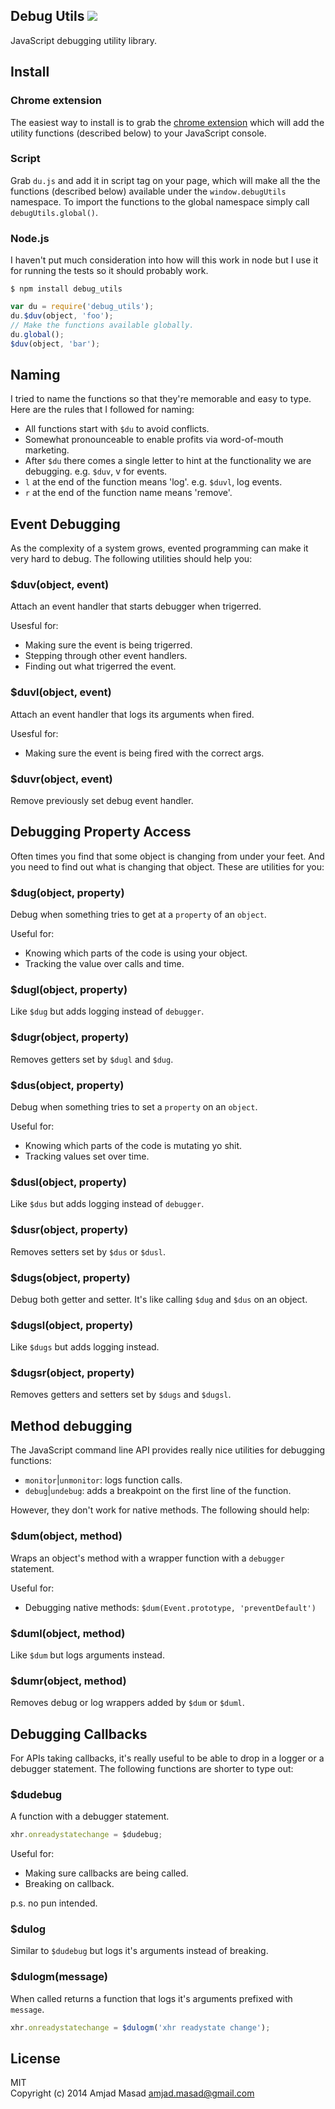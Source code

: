 Debug Utils ![](http://i.imgur.com/C4GDJ9O.png)
-----------

JavaScript debugging utility library.

## Install

### Chrome extension

The easiest way to install is to grab the [chrome extension](https://chrome.google.com/webstore/detail/djailkkojeahmihdpcelmmobkpepmkcl) which will add the
utility functions (described below) to your JavaScript console.

### Script

Grab `du.js` and add it in script tag on your page, which will make all the
the functions (described below) available under the `window.debugUtils`
namespace. To import the functions to the global namespace simply call
`debugUtils.global()`.

### Node.js

I haven't put much consideration into how will this work in node but I use it
for running the tests so it should probably work.

```
$ npm install debug_utils
```

```js
var du = require('debug_utils');
du.$duv(object, 'foo');
// Make the functions available globally.
du.global();
$duv(object, 'bar');
```

## Naming

I tried to name the functions so that they're memorable and easy to type. Here
are the rules that I followed for naming:

* All functions start with `$du` to avoid conflicts.
* Somewhat pronounceable to enable profits via word-of-mouth marketing.
* After `$du` there comes a single letter to hint at the functionality we are
debugging. e.g. `$duv`, v for events.
* `l` at the end of the function means 'log'. e.g. `$duvl`, log events.
* `r` at the end of the function name means 'remove'.


## Event Debugging

As the complexity of a system grows, evented programming can make it very hard
to debug. The following utilities should help you:

### $duv(object, event)

Attach an event handler that starts debugger when trigerred.

Usesful for:

* Making sure the event is being trigerred.
* Stepping through other event handlers.
* Finding out what trigerred the event.

### $duvl(object, event)

Attach an event handler that logs its arguments when fired.

Usesful for:

* Making sure the event is being fired with the correct args.

### $duvr(object, event)

Remove previously set debug event handler.

## Debugging Property Access

Often times you find that some object is changing from under your feet. And you
need to find out what is changing that object. These are utilities for you:

### $dug(object, property)

Debug when something tries to get at a `property` of an `object`.

Useful for:

* Knowing which parts of the code is using your object.
* Tracking the value over calls and time.

### $dugl(object, property)

Like `$dug` but adds logging instead of `debugger`.

### $dugr(object, property)

Removes getters set by `$dugl` and `$dug`.

### $dus(object, property)

Debug when something tries to set a `property` on an `object`.

Useful for:

* Knowing which parts of the code is mutating yo shit.
* Tracking values set over time.

### $dusl(object, property)

Like `$dus` but adds logging instead of `debugger`.

### $dusr(object, property)

Removes setters set by `$dus` or `$dusl`.

### $dugs(object, property)

Debug both getter and setter. It's like calling `$dug` and `$dus` on an object.

### $dugsl(object, property)

Like `$dugs` but adds logging instead.

### $dugsr(object, property)

Removes getters and setters set by `$dugs` and `$dugsl`.

## Method debugging

The JavaScript command line API provides really nice utilities for debugging
functions:

* `monitor`|`unmonitor`: logs function calls.
* `debug`|`undebug`: adds a breakpoint on the first line of the function.

However, they don't work for native methods. The following should help:

### $dum(object, method)

Wraps an object's method with a wrapper function with a `debugger` statement.

Useful for:

* Debugging native methods: `$dum(Event.prototype, 'preventDefault')`

### $duml(object, method)

Like `$dum` but logs arguments instead.

### $dumr(object, method)

Removes debug or log wrappers added by `$dum` or `$duml`.

## Debugging Callbacks

For APIs taking callbacks, it's really useful to be able to drop in a
logger or a debugger statement. The following functions are shorter to type out:

### $dudebug

A function with a debugger statement.

```js
xhr.onreadystatechange = $dudebug;
```

Useful for:

* Making sure callbacks are being called.
* Breaking on callback.

p.s. no pun intended.

### $dulog

Similar to `$dudebug` but logs it's arguments instead of breaking.

### $dulogm(message)

When called returns a function that logs it's arguments prefixed with `message`.

```js
xhr.onreadystatechange = $dulogm('xhr readystate change');
```

## License

MIT  
Copyright (c) 2014 Amjad Masad <amjad.masad@gmail.com>
